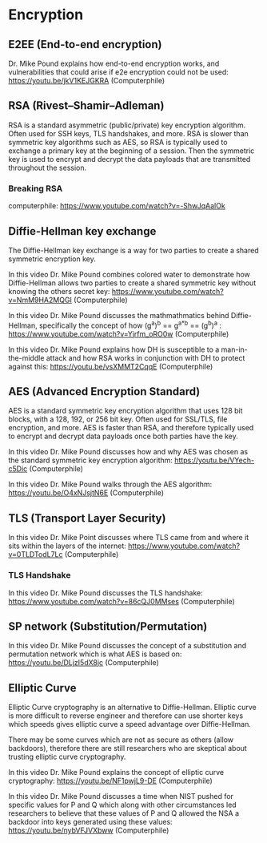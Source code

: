 # Encryption

## E2EE (End-to-end encryption)

Dr. Mike Pound explains how end-to-end encryption works, and vulnerabilities that could arise if e2e encryption could not be used: https://youtu.be/jkV1KEJGKRA (Computerphile)

## RSA (Rivest–Shamir–Adleman)

RSA is a standard asymmetric (public/private) key encryption algorithm. Often used for SSH keys, TLS handshakes, and more. RSA is slower than symmetric key algorithms such as AES, so RSA is typically used to exchange a primary key at the beginning of a session. Then the symmetric key is used to encrypt and decrypt the data payloads that are transmitted throughout the session. 

### Breaking RSA

computerphile: https://www.youtube.com/watch?v=-ShwJqAalOk

## Diffie-Hellman key exchange

The Diffie-Hellman key exchange is a way for two parties to create a shared symmetric encryption key.

In this video Dr. Mike Pound combines colored water to demonstrate how Diffie-Hellman allows two parties to create a shared symmetric key without knowing the others secret key: https://www.youtube.com/watch?v=NmM9HA2MQGI (Computerphile)

In this video Dr. Mike Pound discusses the mathmathmatics behind Diffie-Hellman, specifically the concept of how (g<sup>a</sup>)<sup>b</sup> == g<sup>a\*b</sup> == (g<sup>b</sup>)<sup>a</sup> : https://www.youtube.com/watch?v=Yjrfm_oRO0w (Computerphile)

In this video Dr. Mike Pound explains how DH is susceptible to a man-in-the-middle attack and how RSA works in conjunction with DH to protect against this: https://youtu.be/vsXMMT2CqqE (Computerphile)

## AES (Advanced Encryption Standard)

AES is a standard symmetric key encryption algorithm that uses 128 bit blocks, with a 128, 192, or 256 bit key. Often used for SSL/TLS, file encryption, and more. AES is faster than RSA, and therefore typically used to encrypt and decrypt data payloads once both parties have the key.

In this video Dr. Mike Pound discusses how and why AES was chosen as the standard symmetric key encryption algorithm: https://youtu.be/VYech-c5Dic (Computerphile)

In this video Dr. Mike Pound walks through the AES algorithm: https://youtu.be/O4xNJsjtN6E (Computerphile)

## TLS (Transport Layer Security)

In this video Dr. Mike Point discusses where TLS came from and where it sits within the layers of the internet: https://www.youtube.com/watch?v=0TLDTodL7Lc (Computerphile)

### TLS Handshake

In this video Dr. Mike Pound discusses the TLS handshake: https://www.youtube.com/watch?v=86cQJ0MMses (Computerphile)

## SP network (Substitution/Permutation)

In this video Dr. Mike Pound discusses the concept of a substitution and permutation network which is what AES is based on: https://youtu.be/DLjzI5dX8jc (Computerphile)

## Elliptic Curve

Elliptic Curve cryptography is an alternative to Diffie-Hellman. Elliptic curve is more difficult to reverse engineer and therefore can use shorter keys which speeds gives elliptic curve a speed advantage over Diffie-Hellman.

There may be some curves which are not as secure as others (allow backdoors), therefore there are still researchers who are skeptical about trusting elliptic curve cryptography.

In this video Dr. Mike Pound explains the concept of elliptic curve cryptography: https://youtu.be/NF1pwjL9-DE (Computerphile)

In this video Dr. Mike Pound discusses a time when NIST pushed for specific values for P and Q which along with other circumstances led researchers to believe that these values of P and Q allowed the NSA a backdoor into keys generated using these values: https://youtu.be/nybVFJVXbww (Computerphile)
